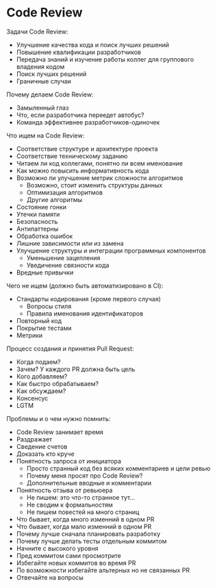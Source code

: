# Code Review

Задачи Code Review:
- Улучшение качества кода и поиск лучших решений
- Повышение квалификации разработчиков
- Передача знаний и изучение работы коллег для группового владения кодом
- Поиск лучших решений
- Граничные случаи

Почему делаем Code Review:
- Замыленный глаз
- Что, если разработчика переедет автобус?
- Команда эффективнее разработчиков-одиночек

Что ищем на Code Review:
- Соответствие структуре и архитектуре проекта
- Соответствие техническому заданию
- Читаем ли код коллегами, понятно ли всем именование
- Как можно повысить информативность кода
- Возможно ли улучшение метрик сложности алгоритмов
  - Возможно, стоит изменить структуры данных
  - Оптимизация алгоритмов
  - Другие алгоритмы
- Состояние гонки
- Утечки памяти
- Безопасность
- Антипаттерны
- Обработка ошибок
- Лишние зависимости или из замена
- Улучшение структуры и интеграции программных компонентов
  - Уменьшение зацепления
  - Уведичение связности кода
- Вредные привычки

Чего не ищем (должно быть автоматизировано в CI):
- Стандарты кодирования (кроме первого случая)
  - Вопросы стиля
  - Правила именования идентификаторов
- Повторный код
- Покрытие тестами
- Метрики

Процесс создания и принятия Pull Request:
- Когда подаем?
- Зачем? У каждого PR должна быть цель
- Кого добавляем?
- Как быстро обрабатываем?
- Как обсуждаем?
- Консенсус
- LGTM

Проблемы и о чем нужно помнить:
- Code Review занимает время
- Раздражает
- Сведение счетов
- Доказать кто круче
- Понятность запроса от инициатора
  - Просто странный код без всяких комментариев и цели ревью
  - Почему меня просят про Code Review?
  - Дополнительные вводные и комментарии
- Понятность отзыва от ревьюера
  - Не пишем: это что-то странное тут...
  - Не сводим к формальностям
  - Не пишем повестей на много страниц
- Что бывает, когда много изменний в одном PR
- Что бывает, когда мало изменний в одном PR
- Почему лучше сначала планировать разработку
- Почему лучше делать тесты отдельным коммитом
- Начните с высокого уровня
- Пред коммитом сами просмотрите
- Избегайте новых коммитов во время PR
- По возможности избегайте альтерных но не связанных PR
- Отвечайте на вопросы
